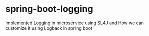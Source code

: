 # spring-boot-logging
Implemented Logging in microservice using SL4J and How we can customize it using Logback in spring boot
